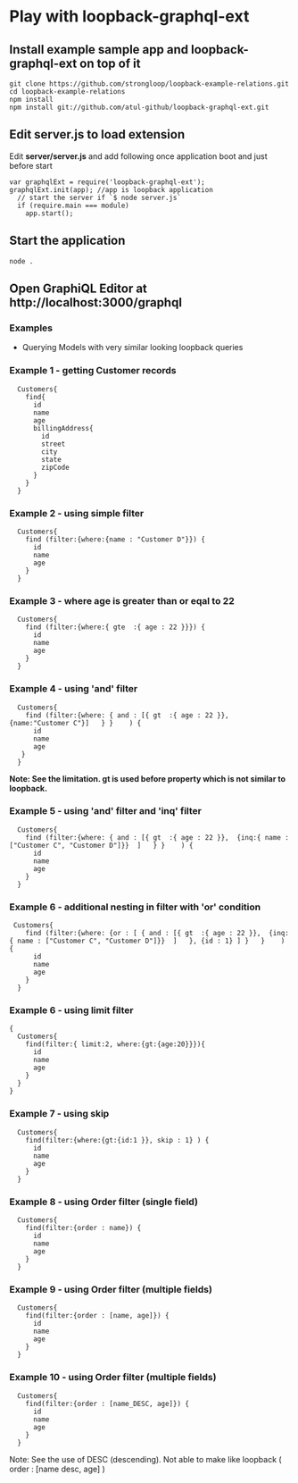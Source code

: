 # Play with loopback-graphql-ext 

## Install example sample app and loopback-graphql-ext on top of it

```
git clone https://github.com/strongloop/loopback-example-relations.git
cd loopback-example-relations
npm install
npm install git://github.com/atul-github/loopback-graphql-ext.git 
```

## Edit server.js to load extension

Edit <b>server/server.js</b> and add following once application boot and just before start

```
var graphqlExt = require('loopback-graphql-ext');
graphqlExt.init(app); //app is loopback application
  // start the server if `$ node server.js`
  if (require.main === module)
    app.start();
```

## Start the application
```
node .
```

## Open GraphiQL Editor at http://localhost:3000/graphql


### Examples

* Querying Models with very similar looking loopback queries

### Example 1 - getting Customer records
```
  Customers{
    find{
      id
      name
      age
      billingAddress{
        id
        street
        city
        state
        zipCode
      }
    }
  }
```

### Example 2 - using simple filter
```
  Customers{
    find (filter:{where:{name : "Customer D"}}) {
      id
      name
      age
    }
  }
```

### Example 3 - where age is greater than or eqal to 22
```
  Customers{
    find (filter:{where:{ gte  :{ age : 22 }}}) {
      id
      name
      age
    }
  }
```


### Example 4 - using 'and' filter
```
  Customers{
    find (filter:{where: { and : [{ gt  :{ age : 22 }}, {name:"Customer C"}]   } }    ) {
      id
      name
      age
   }
  }
```
<b>Note: See the limitation. gt is used before property which is not similar to loopback. </b>

### Example 5 - using 'and' filter and 'inq' filter
```
  Customers{
    find (filter:{where: { and : [{ gt  :{ age : 22 }},  {inq:{ name : ["Customer C", "Customer D"]}}  ]   } }    ) {
      id
      name
      age
    }
  }
```

### Example 6 - additional nesting in filter with 'or' condition

```
 Customers{
    find (filter:{where: {or : [ { and : [{ gt  :{ age : 22 }},  {inq:{ name : ["Customer C", "Customer D"]}}  ]   }, {id : 1} ] }   }    ) {
      id
      name
      age
    }
  }
```

### Example 6 - using limit filter

```
{
  Customers{
    find(filter:{ limit:2, where:{gt:{age:20}}}){
      id
      name
      age
    }
  }
}
```

### Example 7 - using skip 

```
  Customers{
    find(filter:{where:{gt:{id:1 }}, skip : 1} ) {
      id
      name
      age
    }
  }
```

### Example 8 - using Order filter (single field)
```
  Customers{
    find(filter:{order : name}) {
      id
      name
      age
    }
  }
```

### Example 9 - using Order filter (multiple fields)
```
  Customers{
    find(filter:{order : [name, age]}) {
      id
      name
      age
    }
  }
```

### Example 10 - using Order filter (multiple fields)
```
  Customers{
    find(filter:{order : [name_DESC, age]}) {
      id
      name
      age
    }
  }
```

Note: See the use of DESC (descending). Not able to make like loopback ( order : [name desc, age] ) 

  




